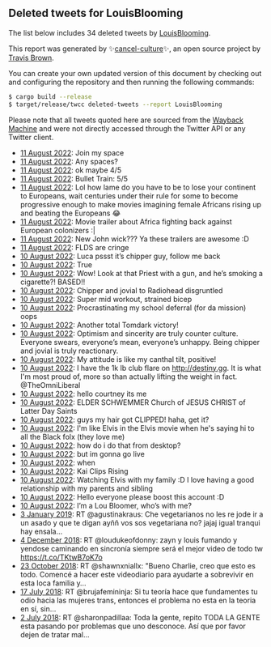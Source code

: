 ## Deleted tweets for LouisBlooming

The list below includes 34 deleted tweets by
[LouisBlooming](https://twitter.com/LouisBlooming).



This report was generated by ✨[cancel-culture](https://github.com/travisbrown/cancel-culture)✨,
an open source project by [Travis Brown](https://twitter.com/travisbrown).

You can create your own updated version of this document by checking out and configuring the
repository and then running the following commands:

```bash
$ cargo build --release
$ target/release/twcc deleted-tweets --report LouisBlooming
```

Please note that all tweets quoted here are sourced from the
[Wayback Machine](https://web.archive.org) and were not directly accessed through the Twitter API or
any Twitter client.

* [11 August 2022](https://web.archive.org/web/20220811064059/https://twitter.com/LouisBlooming/status/1557617695847501824): Join my space <!--1557617695847501824-->
* [11 August 2022](https://web.archive.org/web/20220811063340/https://twitter.com/LouisBlooming/status/1557616140527882240): Any spaces? <!--1557616140527882240-->
* [11 August 2022](https://web.archive.org/web/20220811075033/https://twitter.com/LouisBlooming/status/1557578548323311616): ok maybe 4/5 <!--1557578548323311616-->
* [11 August 2022](https://web.archive.org/web/20220811034830/https://twitter.com/LouisBlooming/status/1557574302764961798): Bullet Train: 5/5 <!--1557574302764961798-->
* [11 August 2022](https://web.archive.org/web/20220811051815/https://twitter.com/LouisBlooming/status/1557543276160229377): Lol how lame do you have to be to lose your continent to Europeans, wait centuries under their rule for some to become progressive enough to make movies imagining female Africans rising up and beating the Europeans 😂 <!--1557543276160229377-->
* [11 August 2022](https://web.archive.org/web/20220811041052/https://twitter.com/LouisBlooming/status/1557542815244005377): Movie trailer about Africa fighting back against European colonizers :| <!--1557542815244005377-->
* [11 August 2022](https://web.archive.org/web/20220811042845/https://twitter.com/LouisBlooming/status/1557541894187409409): New John wick??? Ya these trailers are awesome :D <!--1557541894187409409-->
* [11 August 2022](https://web.archive.org/web/20220811001438/https://twitter.com/LouisBlooming/status/1557519793292333056): FLDS are cringe <!--1557519793292333056-->
* [10 August 2022](https://web.archive.org/web/20220811033127/https://twitter.com/LouisBlooming/status/1557513105994747905): Luca pssst it’s chipper guy, follow me back <!--1557513105994747905-->
* [10 August 2022](https://web.archive.org/web/20220811053250/https://twitter.com/LouisBlooming/status/1557512913501376512): True <!--1557512913501376512-->
* [10 August 2022](https://web.archive.org/web/20220810223917/https://twitter.com/LouisBlooming/status/1557496409938481152): Wow! Look at that Priest with a gun, and he’s smoking a cigarette?! BASED!! <!--1557496409938481152-->
* [10 August 2022](https://web.archive.org/web/20220810212737/https://twitter.com/LouisBlooming/status/1557478458896224256): Chipper and jovial to Radiohead disgruntled <!--1557478458896224256-->
* [10 August 2022](https://web.archive.org/web/20220811014820/https://twitter.com/LouisBlooming/status/1557478355364024320): Super mid workout, strained bicep <!--1557478355364024320-->
* [10 August 2022](https://web.archive.org/web/20220810212338/https://twitter.com/LouisBlooming/status/1557453796111839232): Procrastinating my school deferral (for da mission) oops <!--1557453796111839232-->
* [10 August 2022](https://web.archive.org/web/20220811083731/https://twitter.com/LouisBlooming/status/1557436398696689664): Another total Tomdark victory! <!--1557436398696689664-->
* [10 August 2022](https://web.archive.org/web/20220810084003/https://twitter.com/LouisBlooming/status/1557285465409011713): Optimism and sincerity are truly counter culture. Everyone swears, everyone’s mean, everyone’s unhappy. Being chipper and jovial is truly reactionary. <!--1557285465409011713-->
* [10 August 2022](https://web.archive.org/web/20220810180113/https://twitter.com/LouisBlooming/status/1557241505957392385): My attitude is like my canthal tilt, positive! <!--1557241505957392385-->
* [10 August 2022](https://web.archive.org/web/20220810045801/https://twitter.com/LouisBlooming/status/1557229506963812352): I have the 1k lb club flare on http://destiny.gg. It is what I'm most proud of, more so than actually lifting the weight in fact. @TheOmniLiberal <!--1557229506963812352-->
* [10 August 2022](https://web.archive.org/web/20220810045316/https://twitter.com/LouisBlooming/status/1557228448438833155): hello courtney its me <!--1557228448438833155-->
* [10 August 2022](https://web.archive.org/web/20220810071948/https://twitter.com/LouisBlooming/status/1557228320869167104): ELDER SCHWEMMER Church of  JESUS CHRIST of Latter Day Saints <!--1557228320869167104-->
* [10 August 2022](https://web.archive.org/web/20220810065227/https://twitter.com/LouisBlooming/status/1557227603324325888): guys my hair got CLIPPED! haha, get it? <!--1557227603324325888-->
* [10 August 2022](https://web.archive.org/web/20220810053030/https://twitter.com/LouisBlooming/status/1557226148420997120): I'm like Elvis in the Elvis movie when he's saying hi to all the Black folx (they love me) <!--1557226148420997120-->
* [10 August 2022](https://web.archive.org/web/20220810062614/https://twitter.com/LouisBlooming/status/1557225095357050883): how do i do that from desktop? <!--1557225541429694464-->
* [10 August 2022](https://web.archive.org/web/20220810062614/https://twitter.com/LouisBlooming/status/1557225095357050883): but im gonna go live <!--1557225095357050883-->
* [10 August 2022](https://web.archive.org/web/20220810062614/https://twitter.com/LouisBlooming/status/1557225095357050883): when <!--1557224009900576770-->
* [10 August 2022](https://web.archive.org/web/20220810085138/https://twitter.com/LouisBlooming/status/1557223464137736193): Kai Clips Rising <!--1557223464137736193-->
* [10 August 2022](https://web.archive.org/web/20220810004251/https://twitter.com/LouisBlooming/status/1557165442539479041): Watching Elvis with my family :D I love having a good relationship with my parents and sibling <!--1557165442539479041-->
* [10 August 2022](https://web.archive.org/web/20220810003908/https://twitter.com/LouisBlooming/status/1557164096499224576): Hello everyone please boost this account :D <!--1557164096499224576-->
* [10 August 2022](https://web.archive.org/web/20220810014507/https://twitter.com/LouisBlooming/status/1557161776084463617): I’m a Lou Bloomer, who’s with me? <!--1557161776084463617-->
* [ 3 January 2019](https://web.archive.org/web/20190103163831/https://twitter.com/louisblooming/status/1080866004564144128): RT @agustinakraus: Che vegetarianos no les re jode ir a un asado y que te digan ayññ vos sos vegetariana no? jajaj igual tranqui hay ensala… <!--1080866004564144128-->
* [ 4 December 2018](https://web.archive.org/web/20181204232439/https://twitter.com/louisblooming/status/1070096575375032320): RT @loudukeofdonny: zayn y louis fumando y yendose caminando en sincronía siempre será el mejor video de todo tw https://t.co/TKtwB7oK7o <!--1070096575375032320-->
* [23 October 2018](https://web.archive.org/web/20181023234524/https://twitter.com/louisblooming/status/1054881506940870656): RT @shawnxniallx: "Bueno Charlie, creo que esto es todo. Comencé a hacer este videodiario para ayudarte a sobrevivir en esta loca familia y… <!--1054881506940870656-->
* [17 July 2018](https://web.archive.org/web/20180717215046/https://twitter.com/louisblooming/status/1019338647668183041): RT @brujafemininja: Si tu teoría hace que fundamentes tu odio hacia las mujeres trans, entonces el problema no esta en la teoria en sí, sin… <!--1019338647668183041-->
* [ 2 July 2018](https://web.archive.org/web/20180702225121/https://twitter.com/louisblooming/status/1013918076000260096): RT @sharonpadillaa: Toda la gente, repito TODA LA GENTE esta pasando por problemas que uno desconoce. Así que por favor dejen de tratar mal… <!--1013918076000260096-->
